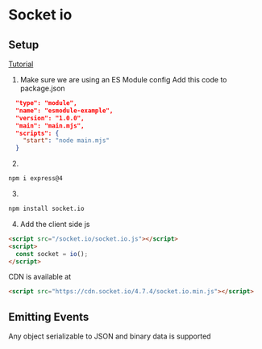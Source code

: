 # Socket io 

## Setup
[Tutorial](https://socket.io/docs/v4/tutorial/step-1)
1. Make sure we are using an ES Module config
Add this code to package.json
```json
  "type": "module",
  "name": "esmodule-example",
  "version": "1.0.0",
  "main": "main.mjs",
  "scripts": {
    "start": "node main.mjs"
  }
```

2. 
```bash
npm i express@4
```

3. 
```bash
npm install socket.io
```

4. Add the client side js
```html
<script src="/socket.io/socket.io.js"></script>
<script>
  const socket = io();
</script>
```
CDN is available at
```html
<script src="https://cdn.socket.io/4.7.4/socket.io.min.js"></script>
```

## Emitting Events
Any object serializable to JSON and binary data is supported
